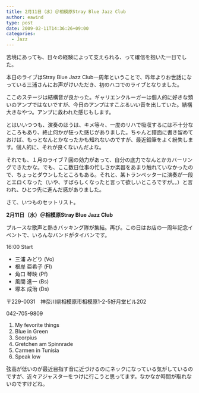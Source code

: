 ```yaml
---
title: 2月11日（水）＠相模原Stray Blue Jazz Club
author: eawind
type: post
date: 2009-02-11T14:36:26+09:00
categories:
  - Jazz
---
```

苦境にあっても、日々の経験によって支えられる、って確信を抱いた一日でした。

本日のライブはStray Blue Jazz Club一周年ということで、昨年よりお世話になっている三浦さんにお声がけいただき、初のハコでのライブとなりました。

ここのステージは結構音が良かった。ギャリエンクルーガーは個人的に好きな類いのアンプではないですが、今日のアンプはすこぶるいい音を出していた。結構大きなやつ。アンプに救われた感じもします。

とはいいつつも、演奏のほうは、キメ等々、一度のリハで吸収するには不十分なところもあり、終止何かが狂った感じがありました。ちゃんと譜面に書き留めておけば、もっとなんとかなったかも知れないのですが、最近鉛筆をよく紛失します。個人的に、それが良くないんだよな。

それでも、１月のライブ７回の効力があって、自分の底力でなんとかカバーリングできたかな。でも、ここ数日仕事の忙しさか楽器をあまり触れていなかったので、ちょっとダウンしたところもある。それと、某トランぺッターに演奏が一段とエロくなった（いや、すばらしくなったと言って欲しいところですが。。）と言われ、ひとつ先に進んだ感がありました。

さて、いつものセットリスト。

**2月11日（水）＠相模原Stray Blue Jazz Club**

ブルースな歌声と熱きバッキング隊が集結。再び。この日はお店の一周年記念イベントで、いろんなバンドがタイバンです。

16:00 Start

- 三浦 みどり (Vo)
- 根岸 亜希子 (Fl)
- 角口 琴映 (Pf)
- 風間 進一 (Bs)
- 塚本 成治 (Ds)

〒229-0031　神奈川県相模原市相模原1-2-5好月堂ビル202

042-705-9809

1. My fevorite things
2. Blue in Green
3. Scorpius
4. Gretchen am Spinnrade
5. Carmen in Tunisia
6. Speak low

弦高が低いのが最近目指す音に近づけるのにネックになっている気がしているのですが、近々アジャスターをつけに行こうと思ってます。なかなか時間が取れないのですけどね。
